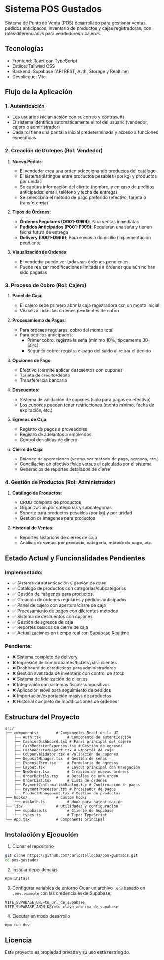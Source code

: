 # Sistema POS Gustados

Sistema de Punto de Venta (POS) desarrollado para gestionar ventas, pedidos anticipados, inventario de productos y cajas registradoras, con roles diferenciados para vendedores y cajeros.

## Tecnologías

- Frontend: React con TypeScript
- Estilos: Tailwind CSS
- Backend: Supabase (API REST, Auth, Storage y Realtime)
- Despliegue: Vite

## Flujo de la Aplicación

### 1. Autenticación

- Los usuarios inician sesión con su correo y contraseña
- El sistema identifica automáticamente el rol del usuario (vendedor, cajero o administrador)
- Cada rol tiene una pantalla inicial predeterminada y acceso a funciones específicas

### 2. Creación de Órdenes (Rol: Vendedor)

1. **Nuevo Pedido**:
   - El vendedor crea una orden seleccionando productos del catálogo
   - El sistema distingue entre productos pesables (por kg) y productos por unidad
   - Se captura información del cliente (nombre, y en caso de pedidos anticipados: email, teléfono y fecha de entrega)
   - Se selecciona el método de pago preferido (efectivo, tarjeta o transferencia)

2. **Tipos de Órdenes**:
   - **Órdenes Regulares (O001-O999)**: Para ventas inmediatas
   - **Pedidos Anticipados (P001-P999)**: Requieren una seña y tienen fecha futura de entrega
   - **Delivery (D001-D999)**: Para envíos a domicilio (implementación pendiente)

3. **Visualización de Órdenes**:
   - El vendedor puede ver todas sus órdenes pendientes
   - Puede realizar modificaciones limitadas a órdenes que aún no han sido pagadas

### 3. Proceso de Cobro (Rol: Cajero)

1. **Panel de Caja**:
   - El cajero debe primero abrir la caja registradora con un monto inicial
   - Visualiza todas las órdenes pendientes de cobro

2. **Procesamiento de Pagos**:
   - Para órdenes regulares: cobro del monto total
   - Para pedidos anticipados:
     - Primer cobro: registra la seña (mínimo 10%, típicamente 30-50%)
     - Segundo cobro: registra el pago del saldo al retirar el pedido

3. **Opciones de Pago**:
   - Efectivo (permite aplicar descuentos con cupones)
   - Tarjeta de crédito/débito
   - Transferencia bancaria

4. **Descuentos**:
   - Sistema de validación de cupones (solo para pagos en efectivo)
   - Los cupones pueden tener restricciones (monto mínimo, fecha de expiración, etc.)

5. **Egresos de Caja**:
   - Registro de pagos a proveedores
   - Registro de adelantos a empleados
   - Control de salidas de dinero

6. **Cierre de Caja**:
   - Balance de operaciones (ventas por método de pago, egresos, etc.)
   - Conciliación de efectivo físico versus el calculado por el sistema
   - Generación de reportes detallados de cierre

### 4. Gestión de Productos (Rol: Administrador)

1. **Catálogo de Productos**:
   - CRUD completo de productos
   - Organización por categorías y subcategorías
   - Soporte para productos pesables (por kg) y por unidad
   - Gestión de imágenes para productos

2. **Historial de Ventas**:
   - Reportes históricos de cierres de caja
   - Análisis de ventas por producto, categoría, método de pago, etc.

## Estado Actual y Funcionalidades Pendientes

### Implementado:
- ✅ Sistema de autenticación y gestión de roles
- ✅ Catálogo de productos con categorías/subcategorías
- ✅ Gestión de imágenes para productos
- ✅ Creación de órdenes regulares y pedidos anticipados
- ✅ Panel de cajero con apertura/cierre de caja
- ✅ Procesamiento de pagos con diferentes métodos
- ✅ Sistema de descuentos con cupones
- ✅ Gestión de egresos de caja
- ✅ Reportes básicos de cierre de caja
- ✅ Actualizaciones en tiempo real con Supabase Realtime

### Pendiente:
- ❌ Sistema completo de delivery
- ❌ Impresión de comprobantes/tickets para clientes
- ❌ Dashboard de estadísticas para administradores
- ❌ Gestión avanzada de inventario con control de stock
- ❌ Sistema de fidelización de clientes
- ❌ Integración con sistemas fiscales/impositivos
- ❌ Aplicación móvil para seguimiento de pedidos
- ❌ Importación/exportación masiva de productos
- ❌ Historial completo de modificaciones de órdenes

## Estructura del Proyecto

```
src/
├── components/        # Componentes React de la UI
│   ├── Auth.tsx            # Componente de autenticación
│   ├── CashierDashboard.tsx # Panel principal del cajero
│   ├── CashRegisterExpenses.tsx # Gestión de egresos
│   ├── CashRegisterReport.tsx # Reportes de caja
│   ├── CouponValidator.tsx # Validación de cupones
│   ├── DepositManager.tsx  # Gestión de señas
│   ├── ExpenseForm.tsx     # Formulario de egresos
│   ├── Layout.tsx          # Layout principal con navegación
│   ├── NewOrder.tsx        # Creación de nuevas órdenes
│   ├── OrderDetails.tsx    # Detalles de una orden
│   ├── OrderList.tsx       # Lista de órdenes
│   ├── PaymentConfirmationDialog.tsx # Confirmación de pagos
│   ├── PaymentProcessor.tsx # Procesador de pagos
│   └── ProductManagement.tsx # Gestión de productos
├── hooks/             # Custom hooks
│   └── useAuth.ts          # Hook para autenticación
├── lib/               # Utilidades y configuración
│   ├── supabase.ts         # Cliente de Supabase
│   └── types.ts            # Tipos TypeScript
└── App.tsx            # Componente principal
```

## Instalación y Ejecución

1. Clonar el repositorio
```bash
git clone https://github.com/carlostellocba/pos-gustados.git
cd pos-gustados
```

2. Instalar dependencias
```bash
npm install
```

3. Configurar variables de entorno
Crear un archivo `.env` basado en `.env.example` con las credenciales de Supabase:
```
VITE_SUPABASE_URL=tu_url_de_supabase
VITE_SUPABASE_ANON_KEY=tu_clave_anonima_de_supabase
```

4. Ejecutar en modo desarrollo
```bash
npm run dev
```

## Licencia

Este proyecto es propiedad privada y su uso está restringido.